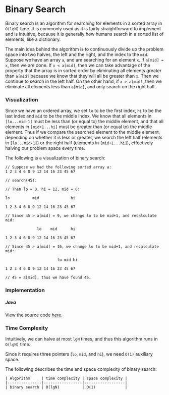 # Binary Search

Binary search is an algorithm for searching for elements in a sorted array in `O(lgN)` time. It is 
commonly used as it is fairly straightforward to implement and is intuitive, because it is generally 
how humans search in a sorted list of elements, like a dictionary.

The main idea behind the algorithm is to continuously divide up the problem space into two halves, 
the left and the right, and the index to the `mid`. Suppose we have an array `a`, and are searching 
for an element `x`. If `a[mid] = x`, then we are done. If `x < a[mid]`, then we can take advantage 
of the property that the array is in sorted order by eliminating all elements greater than `a[mid]` 
because we know that they will all be greater than `x`. Then we continue to search in the left half. 
On the other hand, if `x > a[mid]`, then we eliminate all elements less than `a[mid]`, and only 
search on the right half.

### Visualization

Since we have an ordered array, we set `lo` to be the first index, `hi` to be the last index and 
`mid` to be the middle index. We know that all elements in `[lo...mid-1]` must be less than (or 
equal to) the middle element, and that all elements in `[mid+1...hi]` must be greater than (or 
equal to) the middle element. Thus if we compare the searched element to the middle element, 
depending on whether it is less or greater, we search the left half (elements in `[lo...mid-1]`) or 
the right half (elements in `[mid+1...hi]`), effectively halving our problem space every time.

The following is a visualization of binary search:

```
// Suppose we had the following sorted array a:
1 2 3 4 6 8 9 12 14 16 23 45 67

// search(45):

// Then lo = 0, hi = 12, mid = 6:

lo          mid              hi

1 2 3 4 6 8 9 12 14 16 23 45 67

// Since 45 > a[mid] = 9, we change lo to be mid+1, and recalculate mid:

              lo    mid      hi

1 2 3 4 6 8 9 12 14 16 23 45 67

// Since 45 > a[mid] = 16, we change lo to be mid+1, and recalculate mid:

                       lo mid hi

1 2 3 4 6 8 9 12 14 16 23 45 67

// 45 = a[mid], thus we have found 45.
```

### Implementation 

##### Java

View the source code [here](https://github.com/algorithm-helper/implementations/blob/master/java/com/algorithmhelper/algorithms/searching/BinarySearch.java).

<script src="https://gist.github.com/eliucs/a0f6788d17be8bf616cab52ef81cf658.js"></script>

### Time Complexity

Intuitively, we can halve at most `lgN` times, and thus this algorithm runs in `O(lgN)` time.

Since it requires three pointers (`lo`, `mid`, and `hi`), we need `O(1)` auxiliary space.

The following describes the time and space complexity of binary search:

```
| Algorithm     | time complexity | space complexity |
|---------------|-----------------|------------------|
| binary search | O(lgN)          | O(1)             |
```